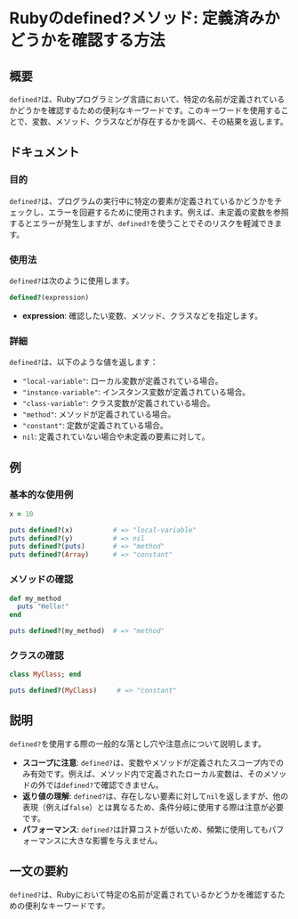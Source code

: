<!--
Meta Description: # Rubyのdefined?メソッド: 定義済みかどうかを確認する方法 ## 概要 `defined?`は、Rubyプログラミング言語において、特定の名前が定義されているかどうかを確認するための便利なキーワードです。このキーワードを使用することで、変数、メソッド、クラスなどが存在するかを調べ、その...
Meta Keywords: defined, puts, ruby, variable, メソッド
-->

# Rubyのdefined?メソッド: 定義済みかどうかを確認する方法

## 概要
`defined?`は、Rubyプログラミング言語において、特定の名前が定義されているかどうかを確認するための便利なキーワードです。このキーワードを使用することで、変数、メソッド、クラスなどが存在するかを調べ、その結果を返します。

## ドキュメント
### 目的
`defined?`は、プログラムの実行中に特定の要素が定義されているかどうかをチェックし、エラーを回避するために使用されます。例えば、未定義の変数を参照するとエラーが発生しますが、`defined?`を使うことでそのリスクを軽減できます。

### 使用法
`defined?`は次のように使用します。

```ruby
defined?(expression)
```

- **expression**: 確認したい変数、メソッド、クラスなどを指定します。

### 詳細
`defined?`は、以下のような値を返します：
- `"local-variable"`: ローカル変数が定義されている場合。
- `"instance-variable"`: インスタンス変数が定義されている場合。
- `"class-variable"`: クラス変数が定義されている場合。
- `"method"`: メソッドが定義されている場合。
- `"constant"`: 定数が定義されている場合。
- `nil`: 定義されていない場合や未定義の要素に対して。

## 例
### 基本的な使用例

```ruby
x = 10

puts defined?(x)          # => "local-variable"
puts defined?(y)          # => nil
puts defined?(puts)       # => "method"
puts defined?(Array)      # => "constant"
```

### メソッドの確認
```ruby
def my_method
  puts "Hello!"
end

puts defined?(my_method)  # => "method"
```

### クラスの確認
```ruby
class MyClass; end

puts defined?(MyClass)     # => "constant"
```

## 説明
`defined?`を使用する際の一般的な落とし穴や注意点について説明します。

- **スコープに注意**: `defined?`は、変数やメソッドが定義されたスコープ内でのみ有効です。例えば、メソッド内で定義されたローカル変数は、そのメソッドの外では`defined?`で確認できません。
- **返り値の理解**: `defined?`は、存在しない要素に対して`nil`を返しますが、他の表現（例えば`false`）とは異なるため、条件分岐に使用する際は注意が必要です。
- **パフォーマンス**: `defined?`は計算コストが低いため、頻繁に使用してもパフォーマンスに大きな影響を与えません。

## 一文の要約
`defined?`は、Rubyにおいて特定の名前が定義されているかどうかを確認するための便利なキーワードです。